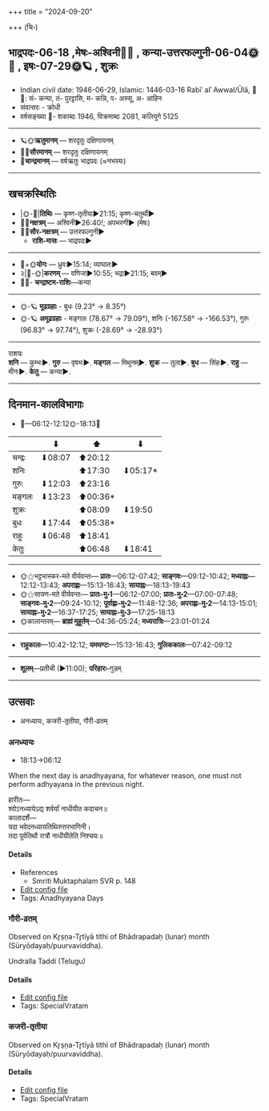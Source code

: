 +++
title = "2024-09-20"

+++
(चि॰)
## भाद्रपदः-06-18  ,मेषः-अश्विनी🌛🌌  ,  कन्या-उत्तरफल्गुनी-06-04🌞🌌  ,  इषः-07-29🌞🪐  , शुक्रः
- Indian civil date: 1946-06-29, Islamic: 1446-03-16 Rabīʿ alʾ Awwal/Ūlā, 🌌🌞: सं- कन्या, तं- पुरट्टासि, म- कन्नि, प- अस्सू, अ- आहिन
- संवत्सरः - क्रोधी
- वर्षसङ्ख्या 🌛- शकाब्दः 1946, विक्रमाब्दः 2081, कलियुगे 5125
___________________
- 🪐🌞**ऋतुमानम्** — शरदृतुः दक्षिणायनम्
- 🌌🌞**सौरमानम्** — शरदृतुः दक्षिणायनम्
- 🌛**चान्द्रमानम्** — वर्षऋतुः भाद्रपदः (≈नभस्यः)
___________________


## खचक्रस्थितिः
- |🌞-🌛|**तिथिः** — कृष्ण-तृतीया►21:15; कृष्ण-चतुर्थी►  
- 🌌🌛**नक्षत्रम्** — अश्विनी►26:40!; अपभरणी► (मेषः)  
- 🌌🌞**सौर-नक्षत्रम्** — उत्तरफल्गुनी►  
  - **राशि-मासः** — भाद्रपदः► 
___________________
- 🌛+🌞**योगः** — ध्रुवः►15:14; व्याघातः►  
- २|🌛-🌞|**करणम्** — वणिजा►10:55; भद्रा►21:15; बवम्►  
- 🌌🌛- **चन्द्राष्टम-राशिः**—कन्या  
___________________
- 🌞-🪐 **मूढग्रहाः** - बुधः (9.23° → 8.35°)
- 🌞-🪐 **अमूढग्रहाः** - मङ्गलः (78.67° → 79.09°), शनिः (-167.58° → -166.53°), गुरुः (96.83° → 97.74°), शुक्रः (-28.69° → -28.93°)
___________________
राशयः  
**शनि** — कुम्भः►. **गुरु** — वृषभः►. **मङ्गल** — मिथुनम्►. **शुक्र** — तुला►. **बुध** — सिंहः►. **राहु** — मीनः►. **केतु** — कन्या►. 
___________________


## दिनमान-कालविभागाः
- 🌅—06:12-12:12🌞-18:13🌇  

|      |⬇     |⬆     |⬇     |
|------|-----|-----|------|
|चन्द्रः|⬇08:07 |⬆20:12 |     |
|शनिः   |     |⬆17:30 |⬇05:17*|
|गुरुः  |⬇12:03 |⬆23:16 |     |
|मङ्गलः |⬇13:23 |⬆00:36*|     |
|शुक्रः |     |⬆08:09 |⬇19:50 |
|बुधः   |⬇17:44 |⬆05:38*|     |
|राहुः  |⬇06:48 |⬆18:41 |     |
|केतुः  |     |⬆06:48 |⬇18:41 |
___________________
- 🌞⚝भट्टभास्कर-मते वीर्यवन्तः— **प्रातः**—06:12-07:42; **साङ्गवः**—09:12-10:42; **मध्याह्नः**—12:12-13:43; **अपराह्णः**—15:13-16:43; **सायाह्नः**—18:13-19:43  
- 🌞⚝सायण-मते वीर्यवन्तः— **प्रातः-मु॰1**—06:12-07:00; **प्रातः-मु॰2**—07:00-07:48; **साङ्गवः-मु॰2**—09:24-10:12; **पूर्वाह्णः-मु॰2**—11:48-12:36; **अपराह्णः-मु॰2**—14:13-15:01; **सायाह्नः-मु॰2**—16:37-17:25; **सायाह्नः-मु॰3**—17:25-18:13  
- 🌞कालान्तरम्— **ब्राह्मं मुहूर्तम्**—04:36-05:24; **मध्यरात्रिः**—23:01-01:24  
___________________
- **राहुकालः**—10:42-12:12; **यमघण्टः**—15:13-16:43; **गुलिककालः**—07:42-09:12  
___________________
- **शूलम्**—प्रतीची (►11:00); **परिहारः**–गुडम्  
___________________

## उत्सवाः
- अनध्यायः, कजरी-तृतीया, गौरी-व्रतम्
### अनध्यायः
- 18:13→06:12



When the next day is anadhyayana, for whatever reason, one must not perform adhyayana in the previous night.

हारीतः—  
श्वोऽनध्यायेऽद्य शर्वर्यां नाधीयीत कदाचन॥  
कालादर्शे—  
यदा भवेदनध्यायतिथिरुत्तरभागिनी।  
तदा पूर्वतिथौ रात्रौ नाधीयीतेति निश्चयः॥



#### Details
- References
  - Smriti Muktaphalam SVR p.  148
- [Edit config file](https://github.com/jyotisham/adyatithi/blob/master/time_focus/adhyayana/description_only/anadhyAyaH~pUrvarAtrau.toml)
- Tags: Anadhyayana Days


### गौरी-व्रतम्

Observed on Kr̥ṣṇa-Tr̥tīyā tithi of Bhādrapadaḥ (lunar) month (Sūryōdayaḥ/puurvaviddha). 

Undralla Taddi (Telugu)

#### Details
- [Edit config file](https://github.com/jyotisham/adyatithi/blob/master/devatA/umA/lunar_month/tithi/06/18/gaurI-vratam.toml)
- Tags: SpecialVratam


### कजरी-तृतीया

Observed on Kr̥ṣṇa-Tr̥tīyā tithi of Bhādrapadaḥ (lunar) month (Sūryōdayaḥ/puurvaviddha). 



#### Details
- [Edit config file](https://github.com/jyotisham/adyatithi/blob/master/general/lunar_month/tithi/06/18/kajarI~tRtIyA.toml)
- Tags: SpecialVratam


